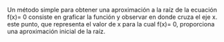 Un método simple para obtener una aproximación a la raíz de la ecuación f(x)= 0 consiste en graficar la función y observar en donde cruza el eje x. este punto, que representa el valor  de x para la cual f(x)= 0, proporciona una aproximación inicial de la raíz.
